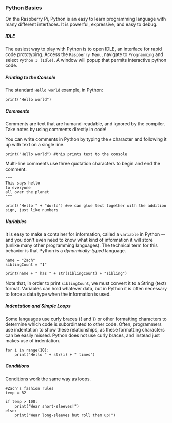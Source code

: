  ### Python Basics

On the Raspberry Pi, Python is an easy to learn programming language with many different interfaces. It is powerful, expressive, and easy to debug.

##### IDLE
The easiest way to play with Python is to open IDLE, an interface for rapid code prototyping. Access the `Raspberry Menu`, navigate to `Programming` and select `Python 3 (Idle)`. A window will popup that permits interactive python code.

##### Printing to the Console
The standard `Hello world` example, in Python:

```
print("Hello world")
```
##### Comments
Comments are text that are humand-readable, and ignored by the compiler. Take notes by using comments directly in code!

You can write comments in Python by typing the `#` character and following it up with text on a single line.

```
print("Hello world") #this prints text to the console
```

Multi-line comments use three quotation characters to begin and end the comment.

```
"""
This says hello
to everyone
all over the planet
"""

print("Hello " + "World") #we can glue text together with the addition sign, just like numbers
```

##### Variables
It is easy to make a container for information, called a `variable` in Python -- and you don't even need to know what kind of information it will store (unlike many other programming languages). The technical term for this behavior is that Python is a *dynamically-typed* language.

```
name = "Zach"
siblingCount = "1"

print(name + " has " + str(siblingCount) + "sibling")
```

Note that, in order to print `siblingCount`, we must convert it to a String (text) format. Variables can hold whatever data, but in Python it is often necessary to force a data type when the information is used.

##### Indentation and Simple Loops
Some languages use curly braces ({ and }) or other formatting characters to determine which code is subordinated to other code. Often, programmers use indentation to show these relationships, as these formatting characters can be easily missed. Python does not use curly braces, and instead just makes use of indentation.

```
for i in range(10):
    print("Hello " + str(i) + " times")
```

##### Conditions

Conditions work the same way as loops.

```
#Zach's fashion rules
temp = 82

if temp > 100:
    print("Wear short-sleeves!")
else:
    print("Wear long-sleeves but roll them up!")
```
